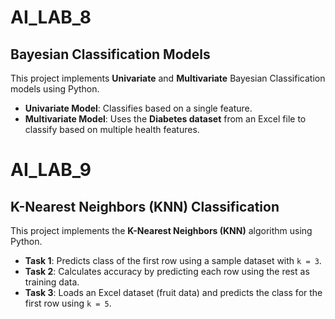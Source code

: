 # AI_LAB_8
## Bayesian Classification Models

This project implements **Univariate** and **Multivariate** Bayesian Classification models using Python.  
- **Univariate Model**: Classifies based on a single feature.  
- **Multivariate Model**: Uses the **Diabetes dataset** from an Excel file to classify based on multiple health features.

# AI_LAB_9  
## K-Nearest Neighbors (KNN) Classification

This project implements the **K-Nearest Neighbors (KNN)** algorithm using Python.  
- **Task 1**: Predicts class of the first row using a sample dataset with `k = 3`.  
- **Task 2**: Calculates accuracy by predicting each row using the rest as training data.  
- **Task 3**: Loads an Excel dataset (fruit data) and predicts the class for the first row using `k = 5`.

